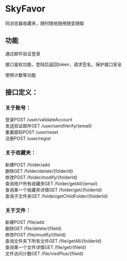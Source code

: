 # SkyFavor
同浏览器收藏夹，随时随地随用随变随取</br>

## 功能

通过邮件验证登录</br>

接口鉴权功能，登陆后返回token，请求签名，保护接口安全</br>

使用计数等功能</br>

## 接口定义：</br>

### 关于账号：</br>
登录POST /user/validateAccount </br>
发送验证邮件GET /user/sendVerify/{email}</br>
重置密码POST /user/reset</br>
注册POST /user/regist</br>


### 关于收藏夹：</br>
新建POST /folder/add</br>
删除GET /folder/delete/{folderId}</br>
修改POST /folder/modify/{folderId}</br>
查询用户所有收藏夹GET /folder/getAll/{email}</br>
查询某一个收藏夹详情GET /folder/get/{folderId}</br>
查询子文件夹GET /folder/getChildFolder/{folderId}</br>

### 关于文件：</br>
新建POST /file/add</br>
删除GET /file/delete/{fileId}</br>
修改POST /file/modify/{fileId}</br>
查询文件夹下所有文件GET /file/getAll/{folderId}</br>
查询某一个文件详情GET /file/get/{fileId}</br>
文件访问计数GET /file/visitPlus/{fileId}</br>
